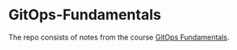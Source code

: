 # GitOps-Fundamentals

The repo consists of notes from the course [GitOps Fundamentals](https://learning.codefresh.io/course/gitops-with-argo).
